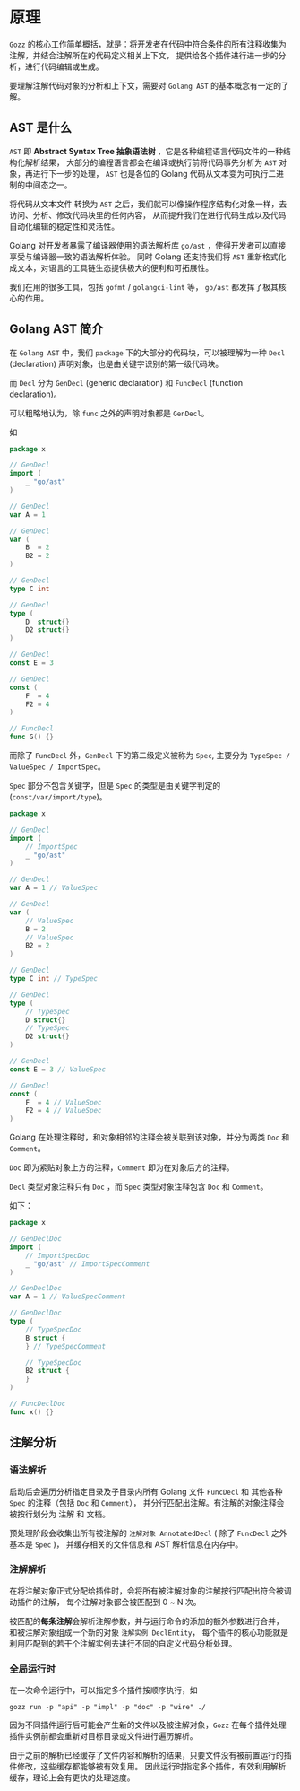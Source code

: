 # 原理

`Gozz` 的核心工作简单概括，就是：将开发者在代码中符合条件的所有注释收集为注解，并结合注解所在的代码定义相关上下文，
提供给各个插件进行进一步的分析，进行代码编辑或生成。

要理解注解代码对象的分析和上下文，需要对 `Golang AST` 的基本概念有一定的了解。

## AST 是什么

`AST` 即 **Abstract Syntax Tree 抽象语法树** ，它是各种编程语言代码文件的一种结构化解析结果，
大部分的编程语言都会在编译或执行前将代码事先分析为 `AST` 对象，再进行下一步的处理，
`AST` 也是各位的 Golang 代码从文本变为可执行二进制的中间态之一。

将代码从文本文件 转换为 `AST` 之后，我们就可以像操作程序结构化对象一样，去访问、分析、修改代码块里的任何内容，
从而提升我们在进行代码生成以及代码自动化编辑的稳定性和灵活性。

Golang 对开发者暴露了编译器使用的语法解析库 `go/ast` ，使得开发者可以直接享受与编译器一致的语法解析体验。
同时 Golang 还支持我们将 `AST` 重新格式化成文本，对语言的工具链生态提供极大的便利和可拓展性。

我们在用的很多工具，包括 `gofmt` / `golangci-lint` 等， `go/ast` 都发挥了极其核心的作用。

## Golang AST 简介

在 `Golang AST` 中，我们 `package` 下的大部分的代码块，可以被理解为一种 `Decl` (declaration) 声明对象，也是由关键字识别的第一级代码块。

而 `Decl` 分为 `GenDecl` (generic declaration) 和 `FuncDecl` (function declaration)。

可以粗略地认为，除 `func` 之外的声明对象都是 `GenDecl`。

如

```go 
package x

// GenDecl
import (
	_ "go/ast"
)

// GenDecl
var A = 1

// GenDecl
var (
	B  = 2
	B2 = 2
)

// GenDecl
type C int

// GenDecl
type (
	D  struct{}
	D2 struct{}
)

// GenDecl
const E = 3

// GenDecl
const (
	F  = 4
	F2 = 4
)

// FuncDecl
func G() {}

```

而除了 `FuncDecl` 外，`GenDecl` 下的第二级定义被称为 `Spec`, 主要分为 `TypeSpec / ValueSpec / ImportSpec`。

`Spec` 部分不包含关键字，但是 `Spec` 的类型是由关键字判定的 (`const/var/import/type`)。

```go
package x

// GenDecl
import (
	// ImportSpec
	_ "go/ast"
)

// GenDecl
var A = 1 // ValueSpec

// GenDecl
var (
	// ValueSpec
	B = 2
	// ValueSpec
	B2 = 2
)

// GenDecl
type C int // TypeSpec

// GenDecl
type (
	// TypeSpec
	D struct{}
	// TypeSpec
	D2 struct{}
)

// GenDecl
const E = 3 // ValueSpec

// GenDecl
const (
	F  = 4 // ValueSpec
	F2 = 4 // ValueSpec
)

```

Golang 在处理注释时，和对象相邻的注释会被关联到该对象，并分为两类 `Doc` 和 `Comment`。

`Doc` 即为紧贴对象上方的注释，`Comment` 即为在对象后方的注释。

`Decl` 类型对象注释只有 `Doc` ，而 `Spec` 类型对象注释包含 `Doc` 和 `Comment`。

如下：

```go
package x

// GenDeclDoc
import (
	// ImportSpecDoc
	_ "go/ast" // ImportSpecComment
)

// GenDeclDoc
var A = 1 // ValueSpecComment

// GenDeclDoc
type (
	// TypeSpecDoc
	B struct {
	} // TypeSpecComment

	// TypeSpecDoc
	B2 struct {
	}
)

// FuncDeclDoc
func x() {}

```

## 注解分析

### 语法解析

启动后会遍历分析指定目录及子目录内所有 Golang 文件 `FuncDecl` 和 其他各种 `Spec` 的注释（包括 `Doc` 和 `Comment`），
并分行匹配出注解。有注解的对象注释会被按行划分为 注解 和 文档。

预处理阶段会收集出所有被注解的 `注解对象 AnnotatedDecl` ( 除了 `FuncDecl` 之外基本是 `Spec` )，
并缓存相关的文件信息和 AST 解析信息在内存中。

### 注解解析

在将注解对象正式分配给插件时，会将所有被注解对象的注解按行匹配出符合被调动插件的注解，
每个注解对象都会被匹配到 0 ~ N 次。

被匹配的**每条注解**会解析注解参数，并与运行命令的添加的额外参数进行合并，
和被注解对象组成一个新的对象 `注解实例 DeclEntity`，
每个插件的核心功能就是利用匹配到的若干个注解实例去进行不同的自定义代码分析处理。

### 全局运行时

在一次命令运行中，可以指定多个插件按顺序执行，如

```shell
gozz run -p "api" -p "impl" -p "doc" -p "wire" ./
```

因为不同插件运行后可能会产生新的文件以及被注解对象，`Gozz` 在每个插件处理插件实例前都会重新对目标目录或文件进行遍历解析。

由于之前的解析已经缓存了文件内容和解析的结果，只要文件没有被前置运行的插件修改，这些缓存都能够被有效复用。
因此运行时指定多个插件，有效利用解析缓存，理论上会有更快的处理速度。